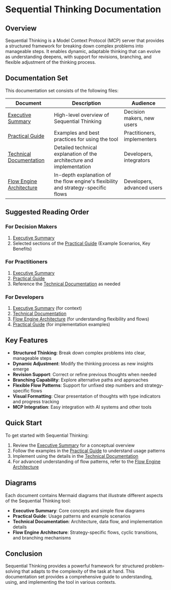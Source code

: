 # Sequential Thinking Documentation

## Overview

Sequential Thinking is a Model Context Protocol (MCP) server that provides a structured framework for breaking down complex problems into manageable steps. It enables dynamic, adaptable thinking that can evolve as understanding deepens, with support for revisions, branching, and flexible adjustment of the thinking process.

## Documentation Set

This documentation set consists of the following files:

| Document | Description | Audience |
|----------|-------------|----------|
| [Executive Summary](./SequentialThinking-ExecutiveSummary.md) | High-level overview of Sequential Thinking | Decision makers, new users |
| [Practical Guide](./SequentialThinking-PracticalGuide.md) | Examples and best practices for using the tool | Practitioners, implementers |
| [Technical Documentation](./SequentialThinking-Documentation.md) | Detailed technical explanation of the architecture and implementation | Developers, integrators |
| [Flow Engine Architecture](./SequentialThinking-FlowEngine.md) | In-depth explanation of the flow engine's flexibility and strategy-specific flows | Developers, advanced users |

## Suggested Reading Order

### For Decision Makers

1. [Executive Summary](./SequentialThinking-ExecutiveSummary.md)
2. Selected sections of the [Practical Guide](./SequentialThinking-PracticalGuide.md) (Example Scenarios, Key Benefits)

### For Practitioners

1. [Executive Summary](./SequentialThinking-ExecutiveSummary.md)
2. [Practical Guide](./SequentialThinking-PracticalGuide.md)
3. Reference the [Technical Documentation](./SequentialThinking-Documentation.md) as needed

### For Developers

1. [Executive Summary](./SequentialThinking-ExecutiveSummary.md) (for context)
2. [Technical Documentation](./SequentialThinking-Documentation.md)
3. [Flow Engine Architecture](./SequentialThinking-FlowEngine.md) (for understanding flexibility and flows)
4. [Practical Guide](./SequentialThinking-PracticalGuide.md) (for implementation examples)

## Key Features

- **Structured Thinking**: Break down complex problems into clear, manageable steps
- **Dynamic Adjustment**: Modify the thinking process as new insights emerge
- **Revision Support**: Correct or refine previous thoughts when needed
- **Branching Capability**: Explore alternative paths and approaches
- **Flexible Flow Patterns**: Support for unfixed step numbers and strategy-specific flows
- **Visual Formatting**: Clear presentation of thoughts with type indicators and progress tracking
- **MCP Integration**: Easy integration with AI systems and other tools

## Quick Start

To get started with Sequential Thinking:

1. Review the [Executive Summary](./SequentialThinking-ExecutiveSummary.md) for a conceptual overview
2. Follow the examples in the [Practical Guide](./SequentialThinking-PracticalGuide.md) to understand usage patterns
3. Implement using the details in the [Technical Documentation](./SequentialThinking-Documentation.md)
4. For advanced understanding of flow patterns, refer to the [Flow Engine Architecture](./SequentialThinking-FlowEngine.md)

## Diagrams

Each document contains Mermaid diagrams that illustrate different aspects of the Sequential Thinking tool:

- **Executive Summary**: Core concepts and simple flow diagrams
- **Practical Guide**: Usage patterns and example scenarios
- **Technical Documentation**: Architecture, data flow, and implementation details
- **Flow Engine Architecture**: Strategy-specific flows, cyclic transitions, and branching mechanisms

## Conclusion

Sequential Thinking provides a powerful framework for structured problem-solving that adapts to the complexity of the task at hand. This documentation set provides a comprehensive guide to understanding, using, and implementing the tool in various contexts.
